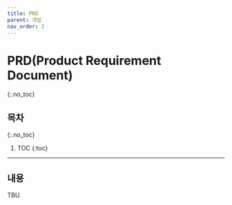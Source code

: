 ```yaml
---
title: PRD
parent: 개발
nav_order: 2
---
```


# PRD(Product Requirement Document)
{:.no_toc}

## 목차
{:.no_toc}

1. TOC
{:toc}

--- 

## 내용

TBU
